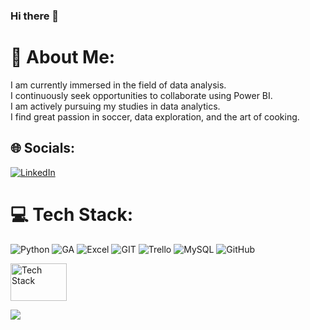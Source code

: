 ### Hi there 👋

# 💫 About Me:
I am currently immersed in the field of data analysis. <br> I continuously seek opportunities to collaborate using Power BI. <br> I am actively pursuing my studies in data analytics.<br> 
I find great passion in soccer, data exploration, and the art of cooking.

## 🌐 Socials:
[![LinkedIn](https://img.shields.io/badge/LinkedIn-%230077B5.svg?logo=linkedin&logoColor=white)](https://linkedin.com/in/https://www.linkedin.com/in/lucasgomezdataanalyst/) 

# 💻 Tech Stack:
![Python](https://img.shields.io/badge/python-3670A0?style=for-the-badge&logo=python&logoColor=ffdd54) 
![GA](https://img.shields.io/badge/Google%20Analytics-E37400?style=for-the-badge&logo=google%20analytics&logoColor=white)
![Excel](https://img.shields.io/badge/Microsoft_Excel-217346?style=for-the-badge&logo=microsoft-excel&logoColor=white)
![GIT](https://img.shields.io/badge/Git-fc6d26?style=for-the-badge&logo=git&logoColor=white) ![Trello](https://img.shields.io/badge/Trello-%23026AA7.svg?style=for-the-badge&logo=Trello&logoColor=white) ![MySQL](https://img.shields.io/badge/mysql-%2300f.svg?style=for-the-badge&logo=mysql&logoColor=white) ![GitHub](https://img.shields.io/badge/GitHub-%23121011.svg?style=for-the-badge&logo=github&logoColor=white)
<div align="left">
    <img src="https://res.cloudinary.com/hevo/image/upload/c_scale,w_848,h_476,dpr_1.3636363636363635/f_auto,q_auto/v1685882496/hevo-learn-1/microsoft-power-bi-logo_151265f430f.png?_i=AA" alt="Tech Stack" width="90" height="60">
</div>


[![](https://visitcount.itsvg.in/api?id=lucasnag&icon=0&color=0)](https://visitcount.itsvg.in)
